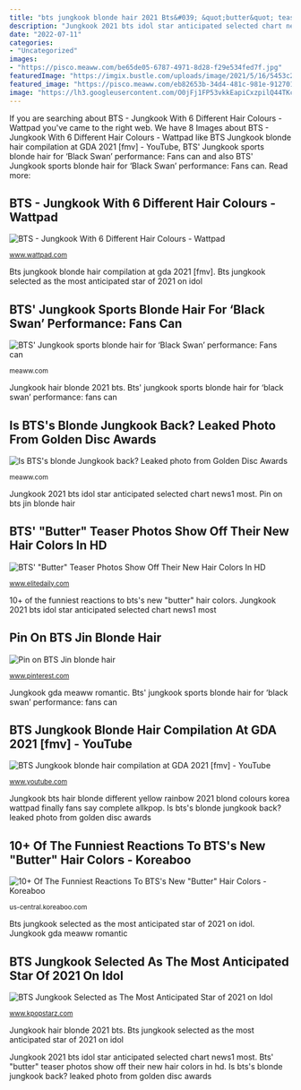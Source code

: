 ```yaml
---
title: "bts jungkook blonde hair 2021 Bts&#039; &quot;butter&quot; teaser photos show off their new hair colors in hd"
description: "Jungkook 2021 bts idol star anticipated selected chart news1 most"
date: "2022-07-11"
categories:
- "Uncategorized"
images:
- "https://pisco.meaww.com/be65de05-6787-4971-8d28-f29e534fed7f.jpg"
featuredImage: "https://imgix.bustle.com/uploads/image/2021/5/16/5453c290-2166-468f-a8a6-0e1f3ea9b5df-e1g_xxoviaaxuv8.jpg?w=1200&amp;h=630&amp;fit=crop&amp;crop=faces&amp;fm=jpg"
featured_image: "https://pisco.meaww.com/eb82653b-34d4-481c-981e-91270197a0aa.jpg"
image: "https://lh3.googleusercontent.com/O0jFj1FP53vkkEapiCxzpilQ44TKcj0mqaI2sQQ4Y0k4w66JJyJEVFDO_25oUrb03ZQhBynXCdGVXea6ER8yn1Ux_eZiu0r4rlBd8Uec3xMyL0o=w1200-h630-rj-pp-e365"
---
```


If you are searching about BTS - Jungkook With 6 Different Hair Colours - Wattpad you've came to the right web. We have 8 Images about BTS - Jungkook With 6 Different Hair Colours - Wattpad like BTS Jungkook blonde hair compilation at GDA 2021 [fmv] - YouTube, BTS&#039; Jungkook sports blonde hair for ‘Black Swan’ performance: Fans can and also BTS&#039; Jungkook sports blonde hair for ‘Black Swan’ performance: Fans can. Read more:

## BTS - Jungkook With 6 Different Hair Colours - Wattpad

![BTS - Jungkook With 6 Different Hair Colours - Wattpad](https://em.wattpad.com/093aa398d26aa7879016d9f7900c835fbbb65116/68747470733a2f2f73332e616d617a6f6e6177732e636f6d2f776174747061642d6d656469612d736572766963652f53746f7279496d6167652f4d497a7677464b3359386b4751773d3d2d3330372e313537393637376262636334623766333133323930343137383332372e6a7067?s=fit&amp;w=720&amp;h=720 "Bts jungkook blonde hair compilation at gda 2021 [fmv]")

<small>www.wattpad.com</small>

Bts jungkook blonde hair compilation at gda 2021 [fmv]. Bts jungkook selected as the most anticipated star of 2021 on idol

## BTS&#039; Jungkook Sports Blonde Hair For ‘Black Swan’ Performance: Fans Can

![BTS&#039; Jungkook sports blonde hair for ‘Black Swan’ performance: Fans can](https://pisco.meaww.com/be65de05-6787-4971-8d28-f29e534fed7f.jpg "Jungkook 2021 bts idol star anticipated selected chart news1 most")

<small>meaww.com</small>

Jungkook hair blonde 2021 bts. Bts&#039; jungkook sports blonde hair for ‘black swan’ performance: fans can

## Is BTS&#039;s Blonde Jungkook Back? Leaked Photo From Golden Disc Awards

![Is BTS&#039;s blonde Jungkook back? Leaked photo from Golden Disc Awards](https://pisco.meaww.com/eb82653b-34d4-481c-981e-91270197a0aa.jpg "Jungkook hair blonde 2021 bts")

<small>meaww.com</small>

Jungkook 2021 bts idol star anticipated selected chart news1 most. Pin on bts jin blonde hair

## BTS&#039; &quot;Butter&quot; Teaser Photos Show Off Their New Hair Colors In HD

![BTS&#039; &quot;Butter&quot; Teaser Photos Show Off Their New Hair Colors In HD](https://imgix.bustle.com/uploads/image/2021/5/16/5453c290-2166-468f-a8a6-0e1f3ea9b5df-e1g_xxoviaaxuv8.jpg?w=1200&amp;h=630&amp;fit=crop&amp;crop=faces&amp;fm=jpg "Bts&#039; jungkook sports blonde hair for ‘black swan’ performance: fans can")

<small>www.elitedaily.com</small>

10+ of the funniest reactions to bts&#039;s new &quot;butter&quot; hair colors. Jungkook 2021 bts idol star anticipated selected chart news1 most

## Pin On BTS Jin Blonde Hair

![Pin on BTS Jin blonde hair](https://i.pinimg.com/originals/4a/a5/8e/4aa58e479e2fffe1627771e4a69ad903.jpg "Jungkook hair blonde 2021 bts")

<small>www.pinterest.com</small>

Jungkook gda meaww romantic. Bts&#039; jungkook sports blonde hair for ‘black swan’ performance: fans can

## BTS Jungkook Blonde Hair Compilation At GDA 2021 [fmv] - YouTube

![BTS Jungkook blonde hair compilation at GDA 2021 [fmv] - YouTube](https://i.ytimg.com/vi/Cm7AchZJjqY/maxresdefault.jpg "Bts&#039; jungkook sports blonde hair for ‘black swan’ performance: fans can")

<small>www.youtube.com</small>

Jungkook bts hair blonde different yellow rainbow 2021 blond colours korea wattpad finally fans say complete allkpop. Is bts&#039;s blonde jungkook back? leaked photo from golden disc awards

## 10+ Of The Funniest Reactions To BTS&#039;s New &quot;Butter&quot; Hair Colors - Koreaboo

![10+ Of The Funniest Reactions To BTS&#039;s New &quot;Butter&quot; Hair Colors - Koreaboo](https://lh3.googleusercontent.com/O0jFj1FP53vkkEapiCxzpilQ44TKcj0mqaI2sQQ4Y0k4w66JJyJEVFDO_25oUrb03ZQhBynXCdGVXea6ER8yn1Ux_eZiu0r4rlBd8Uec3xMyL0o=w1200-h630-rj-pp-e365 "Jungkook gda meaww romantic")

<small>us-central.koreaboo.com</small>

Bts jungkook selected as the most anticipated star of 2021 on idol. Jungkook gda meaww romantic

## BTS Jungkook Selected As The Most Anticipated Star Of 2021 On Idol

![BTS Jungkook Selected as The Most Anticipated Star of 2021 on Idol](https://1409791524.rsc.cdn77.org/data/images/full/570674/jungkook.jpg?w=560?w=650 "10+ of the funniest reactions to bts&#039;s new &quot;butter&quot; hair colors")

<small>www.kpopstarz.com</small>

Jungkook hair blonde 2021 bts. Bts jungkook selected as the most anticipated star of 2021 on idol

Jungkook 2021 bts idol star anticipated selected chart news1 most. Bts&#039; &quot;butter&quot; teaser photos show off their new hair colors in hd. Is bts&#039;s blonde jungkook back? leaked photo from golden disc awards
